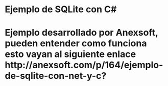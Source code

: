 <h1>Ejemplo de SQLite con C#<h1>
Ejemplo desarrollado por Anexsoft, pueden entender como funciona esto vayan al siguiente enlace http://anexsoft.com/p/164/ejemplo-de-sqlite-con-net-y-c?